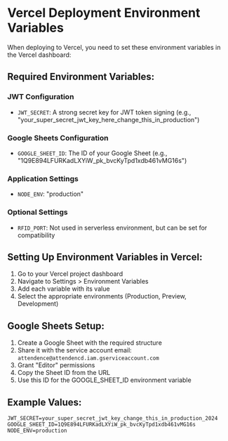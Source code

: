 # Vercel Deployment Environment Variables

When deploying to Vercel, you need to set these environment variables in the Vercel dashboard:

## Required Environment Variables:

### JWT Configuration
- `JWT_SECRET`: A strong secret key for JWT token signing (e.g., "your_super_secret_jwt_key_here_change_this_in_production")

### Google Sheets Configuration
- `GOOGLE_SHEET_ID`: The ID of your Google Sheet (e.g., "1Q9E894LFURKadLXYiW_pk_bvcKyTpd1xdb461vMG16s")

### Application Settings
- `NODE_ENV`: "production"

### Optional Settings
- `RFID_PORT`: Not used in serverless environment, but can be set for compatibility

## Setting Up Environment Variables in Vercel:

1. Go to your Vercel project dashboard
2. Navigate to Settings > Environment Variables
3. Add each variable with its value
4. Select the appropriate environments (Production, Preview, Development)

## Google Sheets Setup:

1. Create a Google Sheet with the required structure
2. Share it with the service account email: `attendence@attendencd.iam.gserviceaccount.com`
3. Grant "Editor" permissions
4. Copy the Sheet ID from the URL
5. Use this ID for the GOOGLE_SHEET_ID environment variable

## Example Values:

```
JWT_SECRET=your_super_secret_jwt_key_change_this_in_production_2024
GOOGLE_SHEET_ID=1Q9E894LFURKadLXYiW_pk_bvcKyTpd1xdb461vMG16s
NODE_ENV=production
```